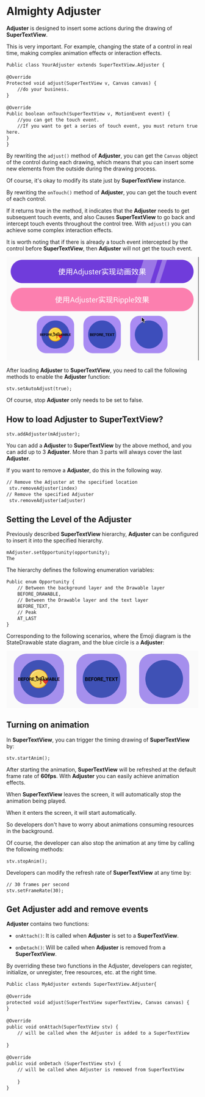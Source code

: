 # Almighty Adjuster

**Adjuster** is designed to insert some actions during the drawing of **SuperTextView**. 

This is very important. For example, changing the state of a control in real time, making complex animation effects or interaction effects. 

```
Public class YourAdjuster extends SuperTextView.Adjuster { 

@Override
Protected void adjust(SuperTextView v, Canvas canvas) {
    //do your business.
} 

@Override
Public boolean onTouch(SuperTextView v, MotionEvent event) { 
    //you can get the touch event. 
    //If you want to get a series of touch event, you must return true here.
} 
}
``` 

By rewriting the `adjust()` method of **Adjuster**, you can get the `Canvas` object of the control during each drawing, which means that you can insert some new elements from the outside during the drawing process. 

Of course, it's okay to modify its state just by **SuperTextView** instance. 

By rewriting the `onTouch()` method of **Adjuster**, you can get the touch event of each control. 

If it returns true in the method, it indicates that the **Adjuster** needs to get subsequent touch events, and also Causes **SuperTextView** to go back and intercept touch events throughout the control tree. With `adjust()` you can achieve some complex interaction effects. 

It is worth noting that if there is already a touch event intercepted by the control before **SuperTextView**, then **Adjuster** will not get the touch event. 

![](https://raw.githubusercontent.com/chenBingX/img/master/stv/SuperTextView.gif) 

After loading **Adjuster** to **SuperTextView**, you need to call the following methods to enable the **Adjuster** function: 

```
stv.setAutoAdjust(true);
``` 

Of course, stop **Adjuster** only needs to be set to false. 

## How to load Adjuster to SuperTextView?

```
stv.addAdjuster(mAdjuster);
``` 

You can add a **Adjuster** to **SuperTextView** by the above method, and you can add up to 3 **Adjuster**. More than 3 parts will always cover the last **Adjuster**. 

If you want to remove a **Adjuster**, do this in the following way. 

```
// Remove the Adjuster at the specified location
 stv.removeAdjuster(index)
// Remove the specified Adjuster
 stv.removeAdjuster(adjuster)
```

## Setting the Level of the Adjuster 

Previously described **SuperTextView** hierarchy, **Adjuster** can be configured to insert it into the specified hierarchy.

```
mAdjuster.setOpportunity(opportunity);
The 
``` 

The hierarchy defines the following enumeration variables: 

```
Public enum Opportunity {
    // Between the background layer and the Drawable layer
    BEFORE_DRAWABLE,
    // Between the Drawable layer and the text layer
    BEFORE_TEXT,
    // Peak
    AT_LAST
}
``` 

Corresponding to the following scenarios, where the Emoji diagram is the StateDrawable state diagram, and the blue circle is a **Adjuster**:

![](https://raw.githubusercontent.com/chenBingX/img/master/stv/Opportunity.png)


## Turning on animation 

In **SuperTextView**, you can trigger the timing drawing of **SuperTextView** by:

```
stv.startAnim();
``` 

After starting the animation, **SuperTextView** will be refreshed at the default frame rate of **60fps**. With **Adjuster** you can easily achieve animation effects. 

When **SuperTextView** leaves the screen, it will automatically stop the animation being played. 

When it enters the screen, it will start automatically. 

So developers don't have to worry about animations consuming resources in the background.

Of course, the developer can also stop the animation at any time by calling the following methods:

```
stv.stopAnim();
``` 

Developers can modify the refresh rate of **SuperTextView** at any time by:

```
// 30 frames per second
stv.setFrameRate(30);
``` 

## Get Adjuster add and remove events 

**Adjuster** contains two functions: 

- `onAttach()`: It is called when **Adjuster** is set to a **SuperTextView**.


- `onDetach()`: Will be called when **Adjuster** is removed from a **SuperTextView**.

By overriding these two functions in the Adjuster, developers can register, initialize, or unregister, free resources, etc. at the right time.

```
Public class MyAdjuster extends SuperTextView.Adjuster{ 

@Override 
protected void adjust(SuperTextView superTextView, Canvas canvas) { 
} 

@Override 
public void onAttach(SuperTextView stv) { 
    // will be called when the Adjuster is added to a SuperTextView
    
} 

@Override 
public void onDetach (SuperTextView stv) { 
    // will be called when Adjuster is removed from SuperTextView 
    
    }
}
```




